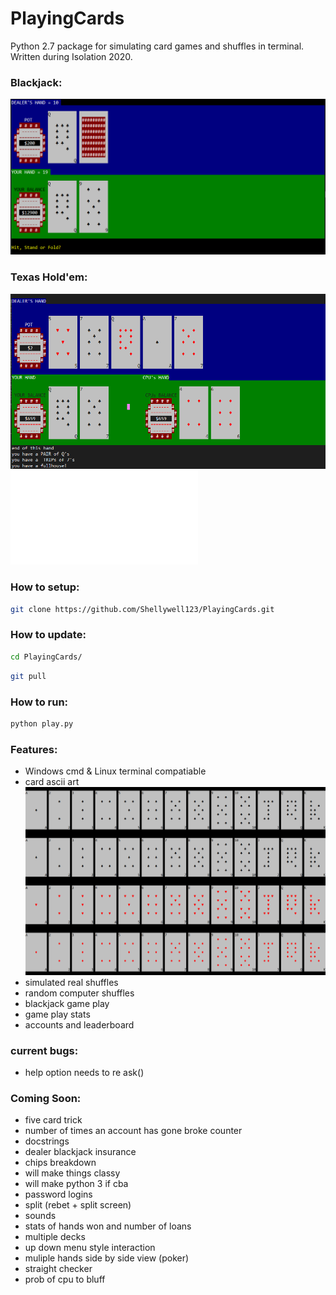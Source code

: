 # PlayingCards
Python 2.7 package for simulating card games and shuffles in terminal. Written during Isolation 2020.

### Blackjack:
![screenshot](Images/screenshot.png)
### Texas Hold'em:
![screenshot](Images/poker-screenshot.png)
![CPU player stats](Images/CPU_stats.pdf)

### How to setup:
```bash
git clone https://github.com/Shellywell123/PlayingCards.git
```

### How to update:

```bash
cd PlayingCards/
```
```bash
git pull
```

### How to run:
   ```python
   python play.py
   ```

### Features:
- Windows cmd & Linux terminal compatiable<!--(for correct ascii in Windows 'chcp 65001' may be required)-->
- card ascii art
![screenshot](Images/ascii_deck.png)
- simulated real shuffles
- random computer shuffles
- blackjack game play
- game play stats
- accounts and leaderboard

### current bugs:
- help option needs to re ask()

### Coming Soon:
- five card trick
- number of times an account has gone broke counter
- docstrings
- dealer blackjack insurance
- chips breakdown
- will make things classy
- will make python 3 if cba
- password logins
- split (rebet + split screen)
- sounds
- stats of hands won and number of loans
- multiple decks
- up down menu style interaction
- muliple hands side by side view (poker)
- straight checker
- prob of cpu to bluff